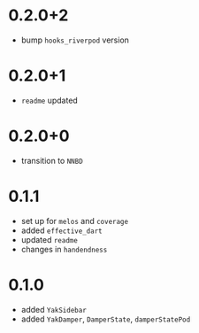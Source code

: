 # 0.2.0+2
- bump `hooks_riverpod` version 

# 0.2.0+1
- `readme` updated

# 0.2.0+0
- transition to `NNBD`

# 0.1.1
- set up for `melos` and `coverage`
- added `effective_dart`
- updated `readme`
- changes in `handendness` 

# 0.1.0
-  added `YakSidebar`
-  added `YakDamper`, `DamperState`, `damperStatePod`